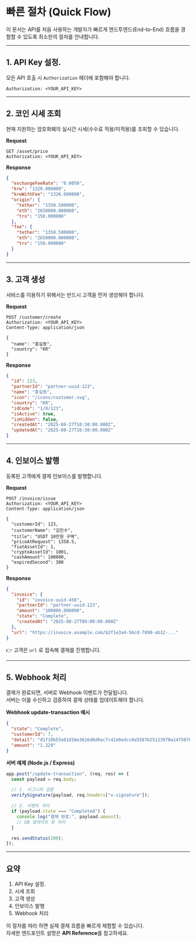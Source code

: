 # 빠른 절차 (Quick Flow)

이 문서는 API를 처음 사용하는 개발자가 빠르게 엔드투엔드(End-to-End) 흐름을 경험할 수 있도록 최소한의 절차를 안내합니다.

---

## 1. API Key 설정.

모든 API 호출 시 `Authorization` 헤더에 포함해야 합니다.

```http
Authorization: <YOUR_API_KEY>
```

---

## 2. 코인 시세 조회

현재 지원하는 암호화폐의 실시간 시세(수수료 적용/미적용)를 조회할 수 있습니다.

**Request**

```http
GET /asset/price
Authorization: <YOUR_API_KEY>
```

**Response**

```json
{
  "exchangeFeeRate": "0.0050",
  "krw": "1320.000000",
  "krwWithFee": "1326.600000",
  "origin": {
    "tether": "1350.500000",
    "eth": "2650000.000000",
    "trx": "150.000000"
  },
  "fee": {
    "tether": "1350.500000",
    "eth": "2650000.000000",
    "trx": "150.000000"
  }
}
```

---

## 3. 고객 생성

서비스를 이용하기 위해서는 반드시 고객을 먼저 생성해야 합니다.

**Request**

```http
POST /customer/create
Authorization: <YOUR_API_KEY>
Content-Type: application/json

{
  "name": "홍길동",
  "country": "KR"
}
```

**Response**

```json
{
  "id": 123,
  "partnerId": "partner-uuid-123",
  "name": "홍길동",
  "icon": "/icons/customer.svg",
  "country": "KR",
  "idCode": "1/0/123",
  "isActive": true,
  "isHidden": false,
  "createdAt": "2025-08-27T10:30:00.000Z",
  "updatedAt": "2025-08-27T10:30:00.000Z"
}
```

---

## 4. 인보이스 발행

등록된 고객에게 결제 인보이스를 발행합니다.

**Request**

```http
POST /invoice/issue
Authorization: <YOUR_API_KEY>
Content-Type: application/json

{
  "customerId": 123,
  "customerName": "김민수",
  "title": "USDT 10만원 구매",
  "priceAtRequest": 1350.5,
  "fiatAssetId": 1,
  "cryptoAssetId": 1001,
  "cashAmount": 100000,
  "expiredSecond": 300
}
```

**Response**

```json
{
  "invoice": {
    "id": "invoice-uuid-456",
    "partnerId": "partner-uuid-123",
    "amount": "100000.000000",
    "state": "Complete",
    "createdAt": "2025-08-27T09:00:00.000Z"
  },
  "url": "https://invoice.example.com/b2f1e3a4-56cd-7890-ab12-..."
}
```

👉 고객은 `url` 로 접속해 결제를 진행합니다.

---

## 5. Webhook 처리

결제가 완료되면, 서버로 Webhook 이벤트가 전달됩니다.  
서버는 이를 수신하고 검증하여 결제 상태를 업데이트해야 합니다.

**Webhook update-transaction 예시**

```json
{
  "state": "Complete",
  "customerId": 7,
  "detail": "d1f10b55e61d16e3616d8d0ac7c42e0edcc8a5587b251239f0a14f587032cb18",
  "amount": "1.229"
}
```

**서버 예제 (Node.js / Express)**

```javascript
app.post("/update-transaction", (req, res) => {
  const payload = req.body;

  // 1. 시그니처 검증
  verifySignature(payload, req.headers["x-signature"]);

  // 2. 이벤트 처리
  if (payload.state === "Completed") {
    console.log("결제 완료:", payload.amount);
    // DB 업데이트 등 처리
  }

  res.sendStatus(200);
});
```

---

## 요약

1. API Key 설정.  
2. 시세 조회
3. 고객 생성  
4. 인보이스 발행  
5. Webhook 처리  

이 절차를 따라 하면 실제 결제 흐름을 빠르게 체험할 수 있습니다.  
자세한 엔드포인트 설명은 **API Reference**를 참고하세요.
